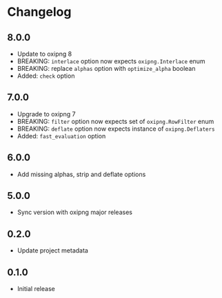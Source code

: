 # Changelog

## 8.0.0

- Update to oxipng 8
- BREAKING: `interlace` option now expects `oxipng.Interlace` enum
- BREAKING: replace `alphas` option with `optimize_alpha` boolean
- Added: `check` option

## 7.0.0

- Upgrade to oxipng 7
- BREAKING: `filter` option now expects set of `oxipng.RowFilter` enum
- BREAKING: `deflate` option now expects instance of `oxipng.Deflaters`
- Added: `fast_evaluation` option

## 6.0.0

- Add missing alphas, strip and deflate options

## 5.0.0

- Sync version with oxipng major releases

## 0.2.0

- Update project metadata

## 0.1.0

- Initial release
